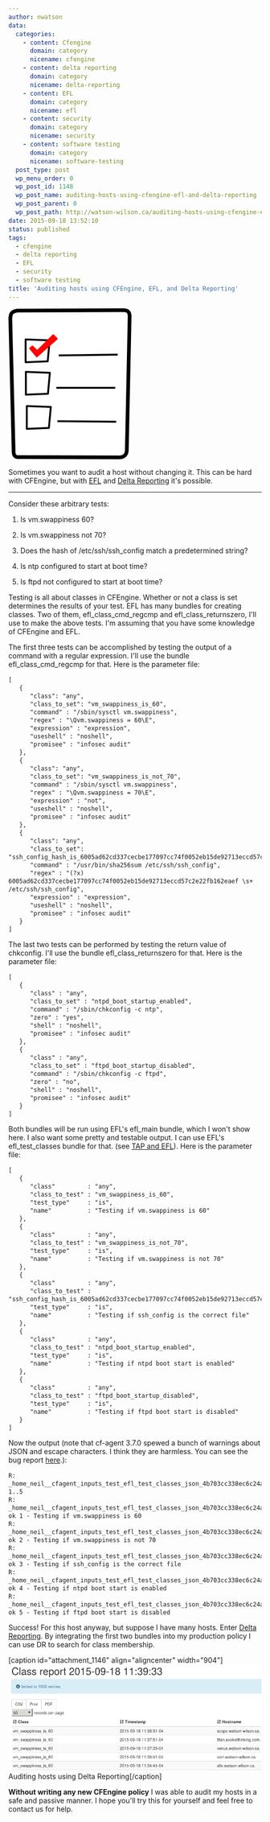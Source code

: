 ```yaml
---
author: nwatson
data:
  categories:
    - content: Cfengine
      domain: category
      nicename: cfengine
    - content: delta reporting
      domain: category
      nicename: delta-reporting
    - content: EFL
      domain: category
      nicename: efl
    - content: security
      domain: category
      nicename: security
    - content: software testing
      domain: category
      nicename: software-testing
  post_type: post
  wp_menu_order: 0
  wp_post_id: 1148
  wp_post_name: auditing-hosts-using-cfengine-efl-and-delta-reporting
  wp_post_parent: 0
  wp_post_path: http://watson-wilson.ca/auditing-hosts-using-cfengine-efl-and-delta-reporting/
date: 2015-09-18 13:52:10
status: published
tags:
  - cfengine
  - delta reporting
  - EFL
  - security
  - software testing
title: 'Auditing hosts using CFEngine, EFL, and Delta Reporting'
---
```

![](/static/images/Liste-300px.png)

Sometimes you want to audit a host without changing it. This can be
hard with CFEngine, but with [EFL](https://github.com/neilhwatson/evolve_cfengine_freelib)
and [Delta Reporting](https://github.com/neilhwatson/delta_reporting)
it's possible.

---

Consider these arbitrary tests:

  1. Is vm.swappiness 60?

  2. Is vm.swappiness not 70?

  3. Does the hash of /etc/ssh/ssh_config match a predetermined string?

  4. Is ntp configured to start at boot time?

  5. Is ftpd not configured to start at boot time?

Testing is all about classes in CFEngine. Whether or not a class is set
determines the results of your test. EFL has many bundles for creating
classes. Two of them, efl_class_cmd_regcmp and efl_class_returnszero,
I'll use to make the above tests. I'm assuming that you have some
knowledge of CFEngine and EFL.

The first three tests can be accomplished by testing the output of a
command with a regular expression. I'll use the bundle
efl_class_cmd_regcmp for that. Here is the parameter file:

    [
       {
          "class": "any",
          "class_to_set": "vm_swappiness_is_60",
          "command" : "/sbin/sysctl vm.swappiness",
          "regex" : "\Qvm.swappiness = 60\E",
          "expression" : "expression",
          "useshell" : "noshell",
          "promisee" : "infosec audit"
       },
       {
          "class": "any",
          "class_to_set": "vm_swappiness_is_not_70",
          "command" : "/sbin/sysctl vm.swappiness",
          "regex" : "\Qvm.swappiness = 70\E",
          "expression" : "not",
          "useshell" : "noshell",
          "promisee" : "infosec audit"
       },
       {
          "class": "any",
          "class_to_set": "ssh_config_hash_is_6005ad62cd337cecbe177097cc74f0052eb15de92713eccd57c2e22fb162eaef",
          "command" : "/usr/bin/sha256sum /etc/ssh/ssh_config",
          "regex" : "(?x) 6005ad62cd337cecbe177097cc74f0052eb15de92713eccd57c2e22fb162eaef \s+ /etc/ssh/ssh_config",
          "expression" : "expression",
          "useshell" : "noshell",
          "promisee" : "infosec audit"
       }
    ]

The last two tests can be performed by testing the return value of
chkconfig. I'll use the bundle efl_class_returnszero for that. Here is
the parameter file:

    [
       {
          "class" : "any",
          "class_to_set" : "ntpd_boot_startup_enabled",
          "command" : "/sbin/chkconfig -c ntp",
          "zero" : "yes",
          "shell" : "noshell",
          "promisee" : "infosec audit"
       },
       {
          "class" : "any",
          "class_to_set" : "ftpd_boot_startup_disabled",
          "command" : "/sbin/chkconfig -c ftpd",
          "zero" : "no",
          "shell" : "noshell",
          "promisee" : "infosec audit"
       }
    ]

Both bundles will be run using EFL's efl_main bundle, which I won't
show here. I also want some pretty and testable output. I can use EFL's
efl_test_classes bundle for that. (see [TAP and EFL](http://watson-wilson.ca/testing-cfengine-using-efl-tap-and-perl/)).
Here is the parameter file:

    [
       {
          "class"         : "any",
          "class_to_test" : "vm_swappiness_is_60",
          "test_type"     : "is",
          "name"          : "Testing if vm.swappiness is 60"
       },
       {
          "class"         : "any",
          "class_to_test" : "vm_swappiness_is_not_70",
          "test_type"     : "is",
          "name"          : "Testing if vm.swappiness is not 70"
       },
       {
          "class"         : "any",
          "class_to_test" : "ssh_config_hash_is_6005ad62cd337cecbe177097cc74f0052eb15de92713eccd57c2e22fb162eaef", 
          "test_type"     : "is",
          "name"          : "Testing if ssh_config is the correct file"
       },
       {
          "class"         : "any",
          "class_to_test" : "ntpd_boot_startup_enabled",
          "test_type"     : "is",
          "name"          : "Testing if ntpd boot start is enabled"
       },
       {
          "class"         : "any",
          "class_to_test" : "ftpd_boot_startup_disabled",
          "test_type"     : "is",
          "name"          : "Testing if ftpd boot start is disabled"
       }
    ]

Now the output (note that cf-agent 3.7.0 spewed a bunch of warnings
about JSON and escape characters. I think they are harmless. You can
see the bug report [here](https://dev.cfengine.com/issues/7579).):

    R: _home_neil__cfagent_inputs_test_efl_test_classes_json_4b703cc338ec6c24abbc72019bea6929482d0a38
    1..5
    R: _home_neil__cfagent_inputs_test_efl_test_classes_json_4b703cc338ec6c24abbc72019bea6929482d0a38
    ok 1 - Testing if vm.swappiness is 60
    R: _home_neil__cfagent_inputs_test_efl_test_classes_json_4b703cc338ec6c24abbc72019bea6929482d0a38
    ok 2 - Testing if vm.swappiness is not 70
    R: _home_neil__cfagent_inputs_test_efl_test_classes_json_4b703cc338ec6c24abbc72019bea6929482d0a38
    ok 3 - Testing if ssh_config is the correct file
    R: _home_neil__cfagent_inputs_test_efl_test_classes_json_4b703cc338ec6c24abbc72019bea6929482d0a38
    ok 4 - Testing if ntpd boot start is enabled
    R: _home_neil__cfagent_inputs_test_efl_test_classes_json_4b703cc338ec6c24abbc72019bea6929482d0a38
    ok 5 - Testing if ftpd boot start is disabled

Success! For this host anyway, but suppose I have many hosts. Enter [Delta
Reporting](https://github.com/neilhwatson/delta_reporting). By
integrating the first two bundles into my production policy I can use
DR to search for class membership.

[caption id="attachment_1146" align="aligncenter" width="904"][![Auditing hosts using Delta Reporting](/static/images/auditing1.png)](/static/images/auditing1.png)
Auditing hosts using Delta Reporting[/caption]

**Without writing any new CFEngine policy** I was able to audit my
hosts in a safe and passive manner. I hope you'll try this for yourself
and feel free to contact us for help.
